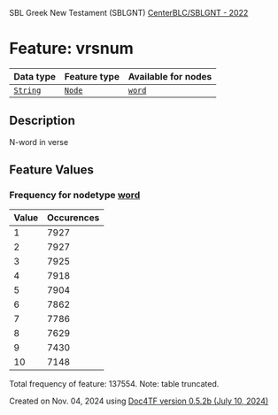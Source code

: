 SBL Greek New Testament (SBLGNT) [CenterBLC/SBLGNT - 2022](https://github.com/CenterBLC/SBLGNT)
# Feature: vrsnum
Data type|Feature type|Available for nodes
---|---|---
[`String`](featuresbydatatype.md#string)|[`Node`](featuresbytype.md#node)| [`word`](featuresbynodetype.md#word) 
## Description
N-word in verse
## Feature Values
### Frequency for nodetype [word](featuresbynodetype.md#word)
Value|Occurences
---|---
1|7927
2|7927
3|7925
4|7918
5|7904
6|7862
7|7786
8|7629
9|7430
10|7148

Total frequency of feature: 137554. Note: table truncated.
  

Created on Nov. 04, 2024 using [Doc4TF version 0.5.2b (July 10, 2024)](https://github.com/tonyjurg/Doc4TF/blob/main/CreateFeatureDoc.ipynb) 